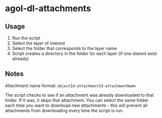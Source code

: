 # agol-dl-attachments

## Usage

1) Run the script
2) Select the layer of interest
3) Select the folder that corresponds to the layer name
4) Script creates a directory in the folder for each layer (if one doesnt exist already)

## Notes

Attachment name format: `objectId-attachmentId-attachmentName`

The script checks to see if an attachment was already downloaded to that folder. If it was, it skips that attachment. You can select the same folder each time you want to download new attachments - this will prevent all attachments from downloading every time the script is run.
